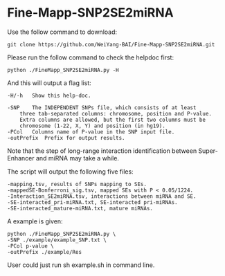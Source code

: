 # Fine-Mapp-SNP2SE2miRNA

Use the follow command to download:

	git clone https://github.com/WeiYang-BAI/Fine-Mapp-SNP2SE2miRNA.git 

Please run the follow command to check the helpdoc first:

	python ./FineMapp_SNP2SE2miRNA.py -H
	
And this will output a flag list:
	
	-H/-h	Show this help-doc.

	-SNP	The INDEPENDENT SNPs file, which consists of at least 
		three tab-separated columns: chromosome, position and P-value.
		Extra columns are allowed, but the first two columns must be
		chromosome (1-22, X, Y) and position (in hg19). 
	-PCol	Columns name of P-value in the SNP input file.
	-outPrefix	Prefix for output results.

Note that the step of long-range interaction identification between Super-Enhancer and miRNA may take a while.

The script will output the following five files:

	-mapping.tsv, results of SNPs mapping to SEs.
	-mappedSE-Bonferroni_sig.tsv, mapped SEs with P < 0.05/1224.
	-Interaction_SE2miRNA.tsv, interactions between miRNA and SE.
	-SE-interacted_pri-miRNA.txt, SE-interacted pri-miRNAs.
	-SE-interacted_mature-miRNA.txt, mature miRNAs.

A example is given:

	python ./FineMapp_SNP2SE2miRNA.py \
	-SNP ./example/example_SNP.txt \
	-PCol p-value \
	-outPrefix ./example/Res

User could just run sh example.sh in command line.


